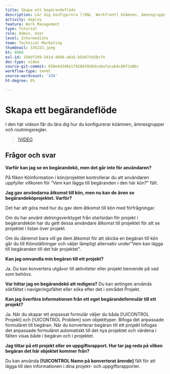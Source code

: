 ```yaml
---
title: Skapa ett begärandeflöde
description: Lär dig konfigurera [!DNL  Workfront] köämnen, ämnesgrupper och routningsregler för att underlätta hanteringen av begäranden och arbetsflöden.
activity: deploy
feature: Work Management
type: Tutorial
role: Admin, User
level: Intermediate
team: Technical Marketing
thumbnail: 335223.jpeg
kt: 8960
exl-id: 194df349-541d-4940-a6a5-b5d47cb58cf4
doc-type: video
source-git-commit: 650e4d346e1792863930dcebafacab4c88f2a8bc
workflow-type: tm+mt
source-wordcount: '334'
ht-degree: 0%

---
```


# Skapa ett begärandeflöde

I den här videon får du lära dig hur du konfigurerar köämnen, ämnesgrupper och routningsregler.

>[!VIDEO](https://video.tv.adobe.com/v/335223/?quality=12&learn=on)

## Frågor och svar

**Varför kan jag se en begärandekö, men det går inte för användaren?**

På fliken Köinformation i kön/projektet kontrollerar du att användaren uppfyller villkoren för &quot;Vem kan lägga till begäranden i den här kön?&quot; fält.

**Jag gav användarna åtkomst till kön, men nu kan de även se begärandeköprojektet. Varför?**

Det har att göra med hur du gav dem åtkomst till kön med förfrågningar.

Om du har använt delningsverktyget från startsidan för projekt i begärandekön har du gett dessa användare åtkomst till projektet för att se projektet i listan över projekt.

Om du däremot bara vill ge dem åtkomst för att skicka en begäran till kön går du till Köinställningar och väljer lämpligt alternativ under&quot;Vem kan lägga till begäranden till det här projektet&quot;.

**Kan jag omvandla min begäran till ett projekt?**

Ja. Du kan konvertera utgåvor till aktiviteter eller projekt beroende på vad som behövs.

**Var hittar jag en begärandekö att redigera?**
Du kan antingen använda sökfältet i navigeringsfältet eller söka efter det i området Projekt.

**Kan jag överföra informationen från ett eget begärandeformulär till ett projekt?**

Ja. När du skapar ett anpassat formulär väljer du båda [!UICONTROL Projekt] och [!UICONTROL Problem] som objekttyper. Bifoga det anpassade formuläret till begäran. När du konverterar begäran till ett projekt bifogas det anpassade formuläret automatiskt till det nya projektet och värdena i fälten visas både i begäran och i projektet.

**Jag tittar på ett projekt eller en uppgiftsrapport. Hur tar jag reda på vilken begäran det här objektet kommer från?**

Du kan använda **[!UICONTROL Namn på konverterat ärende]** fält för att lägga till den informationen i dina projekt- och uppgiftsrapporter.



